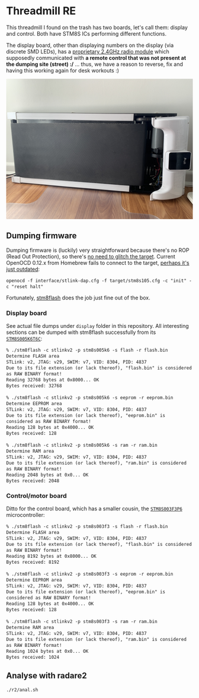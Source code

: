 # Threadmill RE

This threadmill I found on the trash has two boards, let's call them: display and control. Both have STM8S ICs performing different functions. 

The display board, other than displaying numbers on the display (via discrete SMD LEDs), has a [proprietary 2.4GHz radio module][pmicro_web] which supposedly communicated with **a remote control that was not present at the dumping site (street) :/** ... thus, we have a reason to reverse, fix and having this working again for desk workouts :)

![threadmill](./img/threadmill.jpeg)

## Dumping firmware

Dumping firmware is (luckily) very straightforward because there's no ROP (Read Out Protection), so there's [no need to glitch the target][stm8_glitch]. Current OpenOCD 0.12.x from Homebrew fails to connect to the target, [perhaps it's just outdated][openocd_fail]:

```shell
openocd -f interface/stlink-dap.cfg -f target/stm8s105.cfg -c "init" -c "reset halt"
```

Fortunately, [stm8flash][stm8flash] does the job just fine out of the box.

### Display board

See actual file dumps under `display` folder in this repository. All interesting sections can be dumped with stm8flash successfully from its [`STM8S005K6T6C`][stm8s005k6t6c]:

```shell
% ./stm8flash -c stlinkv2 -p stm8s005k6 -s flash -r flash.bin
Determine FLASH area
STLink: v2, JTAG: v29, SWIM: v7, VID: 8304, PID: 4837
Due to its file extension (or lack thereof), "flash.bin" is considered as RAW BINARY format!
Reading 32768 bytes at 0x8000... OK
Bytes received: 32768

% ./stm8flash -c stlinkv2 -p stm8s005k6 -s eeprom -r eeprom.bin
Determine EEPROM area
STLink: v2, JTAG: v29, SWIM: v7, VID: 8304, PID: 4837
Due to its file extension (or lack thereof), "eeprom.bin" is considered as RAW BINARY format!
Reading 128 bytes at 0x4000... OK
Bytes received: 128

% ./stm8flash -c stlinkv2 -p stm8s005k6 -s ram -r ram.bin
Determine RAM area
STLink: v2, JTAG: v29, SWIM: v7, VID: 8304, PID: 4837
Due to its file extension (or lack thereof), "ram.bin" is considered as RAW BINARY format!
Reading 2048 bytes at 0x0... OK
Bytes received: 2048
```

### Control/motor board

Ditto for the control board, which has a smaller cousin, the [`STM8S003F3P6`][stm8s003f3p6] microcontroller:

```shell
% ./stm8flash -c stlinkv2 -p stm8s003f3 -s flash -r flash.bin
Determine FLASH area
STLink: v2, JTAG: v29, SWIM: v7, VID: 8304, PID: 4837
Due to its file extension (or lack thereof), "flash.bin" is considered as RAW BINARY format!
Reading 8192 bytes at 0x8000... OK
Bytes received: 8192

% ./stm8flash -c stlinkv2 -p stm8s003f3 -s eeprom -r eeprom.bin
Determine EEPROM area
STLink: v2, JTAG: v29, SWIM: v7, VID: 8304, PID: 4837
Due to its file extension (or lack thereof), "eeprom.bin" is considered as RAW BINARY format!
Reading 128 bytes at 0x4000... OK
Bytes received: 128

% ./stm8flash -c stlinkv2 -p stm8s003f3 -s ram -r ram.bin
Determine RAM area
STLink: v2, JTAG: v29, SWIM: v7, VID: 8304, PID: 4837
Due to its file extension (or lack thereof), "ram.bin" is considered as RAW BINARY format!
Reading 1024 bytes at 0x0... OK
Bytes received: 1024
```

## Analyse with radare2

```sh
./r2/anal.sh
```

[boot_attacks]: https://github.com/janvdherrewegen/bootl-attacks
[pmicro_web]: https://pmicro.com.cn/en/mcurf_/21.html
[stm8_glitch]: https://hackaday.com/2020/07/04/the-cheap-way-to-glitch-an-stm8-microcontroller/
[stm8flash]: https://github.com/vdudouyt/stm8flash
[openocd_fail]: https://github.com/hbendalibraham/stm8_started/issues/1#issuecomment-758252539
[stm8s003f3p6]: https://www.st.com/en/microcontrollers-microprocessors/stm8s003f3.html
[stm8s005k6t6c]: https://www.st.com/en/microcontrollers-microprocessors/stm8s005k6.html
[stm8i2c_cool_writeup]: https://gist.github.com/TG9541/5c3405320794d91ef8129734a4bfc880
[stm8_glitch_555]: https://hackaday.io/project/183537-dumping-firmware-with-a-555
[stm8_getting_started]: https://github.com/hbendalibraham/stm8_started
[stm8_svd]: https://github.com/gicking/STM8_headers/blob/master/SVD/STM8S003F3.svd
[stm8_emulator]: https://github.com/mikechambers84/STM8-Emulator
